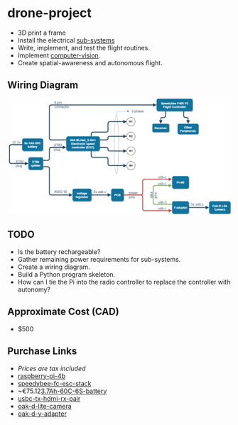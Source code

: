 # drone-project
* 3D print a frame
* Install the electrical [sub-systems](https://github.com/MichaelThamm/drone-project/tree/main/sub-systems)
* Write, implement, and test the flight routines.
* Implement [computer-vision](https://github.com/MichaelThamm/drone-project/tree/main/sub-systems/vision).
* Create spatial-awareness and autonomous flight.

## Wiring Diagram
![wiring-diagram](electrical-design/wiring-diagram.png)

## TODO
* Is the battery rechargeable?
* Gather remaining power requirements for sub-systems.
* Create a wiring diagram.
* Build a Python program skeleton.
* How can I tie the Pi into the radio controller to replace the controller with autonomy?

## Approximate Cost (CAD)
* $500

## Purchase Links
* _Prices are tax included_
* [raspberry-pi-4b](https://www.amazon.de/-/en/Raspberry-ARM-Cortex-A72-WLAN-ac-Bluetooth-Micro-HDMI-Single/dp/B07TC2BK1X/ref=sr_1_4?keywords=raspberry%2Bpi&qid=1691395648&sr=8-4&th=1)
* [speedybee-fc-esc-stack](https://www.speedybee.com/speedybee-f405-v3-bls-50a-30x30-fc-esc-stack/)
* ~€75.12[3.7Ah-60C-6S-battery](https://rc-innovations.es/shop/gea37006s60e5-gens-ace-3700mah-6s-22-2v-60c-lipo-battery-10298?page=3&category=356&attrib=&attrib=&attrib=24-122#attr=7464,7465,7466)
* [usbc-tx-hdmi-rx-pair](https://www.amazon.de/-/en/USB-Transmitter-HDMI-Projectors-Conferences/dp/B0BWRSFB29/ref=sr_1_3?crid=RUWQRTD062FH&keywords=USB-C%2BWireless%2BTransmitter&qid=1693581068&sprefix=usb-c%2Bwireless%2Btransmitter%2Caps%2C181&sr=8-3&th=1)
* [oak-d-lite-camera](https://www.amazon.ca/Luxonis-Oak-D-Lite-Auto-Focus-Robotics-Camera/dp/B09T5FY68V/ref=sr_1_1?crid=I6IRGSS96H7E&keywords=Luxonis+Oak-D+LITE&qid=1693125367&sprefix=luxonis+oak-d+lite%2Caps%2C201&sr=8-1)
* [oak-d-y-adapter](https://shop.luxonis.com/collections/accessories/products/oak-y-adapter)
